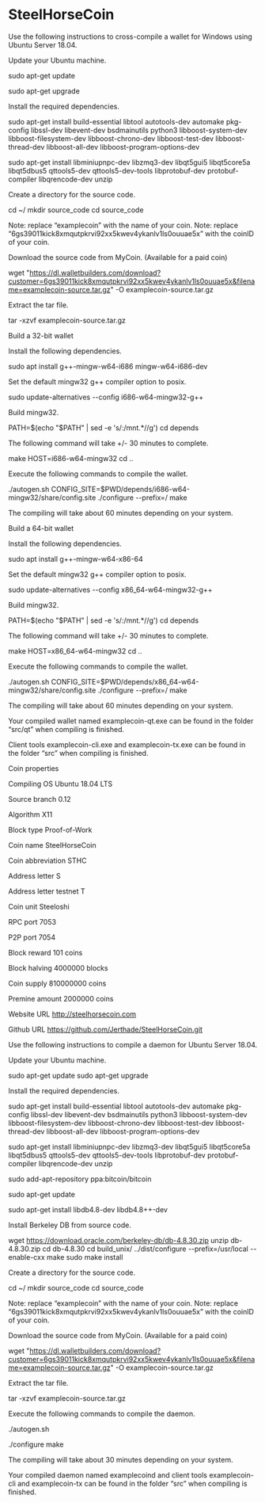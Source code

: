 # SteelHorseCoin

Use the following instructions to cross-compile a wallet for Windows using Ubuntu Server 18.04.

Update your Ubuntu machine.

sudo apt-get update 

sudo apt-get upgrade

Install the required dependencies.

sudo apt-get install build-essential libtool autotools-dev automake pkg-config libssl-dev libevent-dev bsdmainutils python3 libboost-system-dev libboost-filesystem-dev libboost-chrono-dev libboost-test-dev libboost-thread-dev libboost-all-dev libboost-program-options-dev 

sudo apt-get install libminiupnpc-dev libzmq3-dev libqt5gui5 libqt5core5a libqt5dbus5 qttools5-dev qttools5-dev-tools libprotobuf-dev protobuf-compiler libqrencode-dev unzip

Create a directory for the source code.

cd ~/ mkdir source_code cd source_code

Note: replace “examplecoin” with the name of your coin. Note: replace “6gs39011kick8xmqutpkrvi92xx5kwev4ykanlv1ls0ouuae5x” with the coinID of your coin.

Download the source code from MyCoin. (Available for a paid coin)

wget "https://dl.walletbuilders.com/download?customer=6gs39011kick8xmqutpkrvi92xx5kwev4ykanlv1ls0ouuae5x&filename=examplecoin-source.tar.gz" -O examplecoin-source.tar.gz

Extract the tar file.

tar -xzvf examplecoin-source.tar.gz

Build a 32-bit wallet

Install the following dependencies.

sudo apt install g++-mingw-w64-i686 mingw-w64-i686-dev

Set the default mingw32 g++ compiler option to posix.

sudo update-alternatives --config i686-w64-mingw32-g++

Build mingw32.

PATH=$(echo "$PATH" | sed -e 's/:/mnt.*//g') cd depends

The following command will take +/- 30 minutes to complete.

make HOST=i686-w64-mingw32 cd ..

Execute the following commands to compile the wallet.

./autogen.sh CONFIG_SITE=$PWD/depends/i686-w64-mingw32/share/config.site ./configure --prefix=/ make

The compiling will take about 60 minutes depending on your system.

Build a 64-bit wallet

Install the following dependencies.

sudo apt install g++-mingw-w64-x86-64

Set the default mingw32 g++ compiler option to posix.

sudo update-alternatives --config x86_64-w64-mingw32-g++

Build mingw32.

PATH=$(echo "$PATH" | sed -e 's/:/mnt.*//g') cd depends

The following command will take +/- 30 minutes to complete.

make HOST=x86_64-w64-mingw32 cd ..

Execute the following commands to compile the wallet.

./autogen.sh CONFIG_SITE=$PWD/depends/x86_64-w64-mingw32/share/config.site ./configure --prefix=/ make

The compiling will take about 60 minutes depending on your system.

Your compiled wallet named examplecoin-qt.exe can be found in the folder “src/qt” when compiling is finished.

Client tools examplecoin-cli.exe and examplecoin-tx.exe can be found in the folder “src” when compiling is finished.

Coin properties

Compiling OS	Ubuntu 18.04 LTS

Source branch	0.12

Algorithm	X11

Block type	Proof-of-Work

Coin name	SteelHorseCoin

Coin abbreviation	STHC

Address letter	S

Address letter testnet	T

Coin unit	Steeloshi

RPC port	7053

P2P port	7054

Block reward	101 coins

Block halving	4000000 blocks

Coin supply	810000000 coins

Premine amount	2000000 coins

Website URL	http://steelhorsecoin.com

Github URL	https://github.com/Jerthade/SteelHorseCoin.git

Use the following instructions to compile a daemon for Ubuntu Server 18.04.

Update your Ubuntu machine.

sudo apt-get update sudo apt-get upgrade

Install the required dependencies.

sudo apt-get install build-essential libtool autotools-dev automake pkg-config libssl-dev libevent-dev bsdmainutils python3 libboost-system-dev libboost-filesystem-dev libboost-chrono-dev libboost-test-dev libboost-thread-dev libboost-all-dev libboost-program-options-dev 

sudo apt-get install libminiupnpc-dev libzmq3-dev libqt5gui5 libqt5core5a libqt5dbus5 qttools5-dev qttools5-dev-tools libprotobuf-dev protobuf-compiler libqrencode-dev unzip

sudo add-apt-repository ppa:bitcoin/bitcoin 

sudo apt-get update 

sudo apt-get install libdb4.8-dev libdb4.8++-dev

Install Berkeley DB from source code.

wget https://download.oracle.com/berkeley-db/db-4.8.30.zip unzip db-4.8.30.zip cd db-4.8.30 cd build_unix/ ../dist/configure --prefix=/usr/local --enable-cxx make sudo make install

Create a directory for the source code.

cd ~/ mkdir source_code cd source_code

Note: replace “examplecoin” with the name of your coin. Note: replace “6gs39011kick8xmqutpkrvi92xx5kwev4ykanlv1ls0ouuae5x” with the coinID of your coin.

Download the source code from MyCoin. (Available for a paid coin)

wget "https://dl.walletbuilders.com/download?customer=6gs39011kick8xmqutpkrvi92xx5kwev4ykanlv1ls0ouuae5x&filename=examplecoin-source.tar.gz" -O examplecoin-source.tar.gz

Extract the tar file.

tar -xzvf examplecoin-source.tar.gz

Execute the following commands to compile the daemon.

./autogen.sh 

./configure make

The compiling will take about 30 minutes depending on your system.

Your compiled daemon named examplecoind and client tools examplecoin-cli and examplecoin-tx can be found in the folder “src” when compiling is finished.
